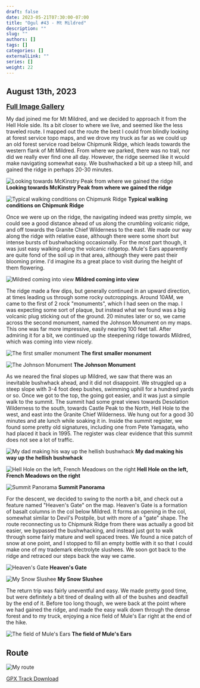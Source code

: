 ```yaml
---
draft: false
date: 2023-05-21T07:30:00-07:00
title: "Ogul #43 - Mt Mildred"
description: ""
slug: ""
authors: []
tags: []
categories: []
externalLink: ""
series: []
weight: 22
---
```

## August 13th, 2023

<a href="../../galleries/mildred-gallery/"><font size="4"><b>Full Image Gallery</b></font></a>

My dad joined me for Mt Mildred, and we decided to approach it from the Hell Hole side. Its a bit closer to where we live, and seemed like the less traveled route. I mapped out the route the best I could from blindly looking at forest service topo maps, and we drove my truck as far as we could up an old forest service road below Chipmunk Ridge, which leads towards the western flank of Mt Mildred. From where we parked, there was no trail, nor did we really ever find one all day. However, the ridge seemed like it would make navigating somewhat easy. We bushwhacked a bit up a steep hill, and gained the ridge in perhaps 20-30 minutes.

![Looking towards McKinstry Peak from where we gained the ridge](https://s3.us-west-1.wasabisys.com/web-assets/mildred-8-13-23/PXL_20230813_154827485.jpg?classes=shadow)
**Looking towards McKinstry Peak from where we gained the ridge**

![Typical walking conditions on Chipmunk Ridge](https://s3.us-west-1.wasabisys.com/web-assets/mildred-8-13-23/PXL_20230813_164246033.jpg?classes=shadow)
**Typical walking conditions on Chipmunk Ridge**

Once we were up on the ridge, the navigating indeed was pretty simple, we could see a good distance ahead of us along the crumbling volcanic ridge, and off towards the Granite Chief Wilderness to the east. We made our way along the ridge with relative ease, although there were some short but intense bursts of bushwhacking occasionally. For the most part though, it was just easy walking along the volcanic ridgetop. Mule's Ears apparently are quite fond of the soil up in that area, although they were past their blooming prime. I'd imagine its a great place to visit during the height of them flowering. 

![Mildred coming into view](https://s3.us-west-1.wasabisys.com/web-assets/mildred-8-13-23/PXL_20230813_165808490.jpg?classes=shadow)
**Mildred coming into view**

The ridge made a few dips, but generally continued in an upward direction, at times leading us through some rocky outcroppings. Around 10AM, we came to the first of 2 rock "monuments", which I had seen on the map. I was expecting some sort of plaque, but instead what we found was a big volcanic plug sticking out of the ground. 20 minutes later or so, we came across the second monument, named the Johnson Monument on my maps. This one was far more impressive, easily nearing 100 feet tall. After admiring it for a bit, we continued up the steepening ridge towards Mildred, which was coming into view nicely. 

![The first smaller monument](https://s3.us-west-1.wasabisys.com/web-assets/mildred-8-13-23/PXL_20230813_171957723.jpg?classes=shadow)
**The first smaller monument**

![The Johnson Monument](https://s3.us-west-1.wasabisys.com/web-assets/mildred-8-13-23/PXL_20230813_174324408.jpg?classes=shadow)
**The Johnson Monument**

As we neared the final slopes up Mildred, we saw that there was an inevitable bushwhack ahead, and it did not disappoint. We struggled up a steep slope with 3-4 foot deep bushes, swimming uphill for a hundred yards or so. Once we got to the top, the going got easier, and it was just a simple walk to the summit. The summit had some great views towards Desolation Wilderness to the south, towards Castle Peak to the North, Hell Hole to the west, and east into the Granite Chief Wilderness. We hung out for a good 30 minutes and ate lunch while soaking it in. Inside the summit register, we found some pretty old signatures, including one from Pete Yamagata, who had placed it back in 1995. The register was clear evidence that this summit does not see a lot of traffic.

![My dad making his way up the hellish bushwhack](https://s3.us-west-1.wasabisys.com/web-assets/mildred-8-13-23/PXL_20230813_180634246.jpg?classes=shadow)
**My dad making his way up the hellish bushwhack**

![Hell Hole on the left, French Meadows on the right](https://s3.us-west-1.wasabisys.com/web-assets/mildred-8-13-23/PXL_20230813_181513278.jpg?classes=shadow)
**Hell Hole on the left, French Meadows on the right**

![Summit Panorama](https://s3.us-west-1.wasabisys.com/web-assets/mildred-8-13-23/PXL_20230813_183213223.PANO.jpg?classes=shadow)
**Summit Panorama**

For the descent, we decided to swing to the north a bit, and check out a feature named "Heaven's Gate" on the map. Heaven's Gate is a formation of basalt columns in the col below Mildred. It forms an opening in the col, somewhat similar to Devil's Postpile, but with more of a "gate" shape. The route reconnecting us to Chipmunk Ridge from there was actually a good bit easier, we bypassed the bushwhacking, and instead just got to walk through some fairly mature and well spaced trees. We found a nice patch of snow at one point, and I stopped to fill an empty bottle with it so that I could make one of my trademark electrolyte slushees. We soon got back to the ridge and retraced our steps back the way we came.

![Heaven's Gate](https://s3.us-west-1.wasabisys.com/web-assets/mildred-8-13-23/PXL_20230813_191925933.jpg?classes=shadow)
**Heaven's Gate**

![My Snow Slushee](https://s3.us-west-1.wasabisys.com/web-assets/mildred-8-13-23/PXL_20230813_193534923.MP.jpg?classes=shadow)
**My Snow Slushee**

The return trip was fairly uneventful and easy. We made pretty good time, but were definitely a bit tired of dealing with all of the bushes and deadfall by the end of it. Before too long though, we were back at the point where we had gained the ridge, and made the easy walk down through the dense forest and to my truck, enjoying a nice field of Mule's Ear right at the end of the hike.

![The field of Mule's Ears](https://s3.us-west-1.wasabisys.com/web-assets/mildred-8-13-23/PXL_20230813_215311161.jpg?classes=shadow)
**The field of Mule's Ears**

## Route
![My route](https://s3.us-west-1.wasabisys.com/web-assets/mildred-8-13-23/mildred_route.jpg?classes=shadow)

[GPX Track Download](https://s3.us-west-1.wasabisys.com/web-assets/mildred-8-13-23/mildred-8-13-23.gpx)